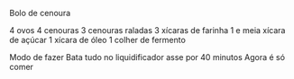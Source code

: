 Bolo de cenoura

4 ovos
4 cenouras 
3 cenouras raladas 
3 xícaras de farinha 
1 e meia xícara de açúcar 
1 xícara de óleo
1 colher de fermento

Modo de fazer 
Bata tudo no liquidificador
asse por 40 minutos 
Agora é só comer
